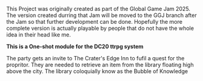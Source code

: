 This Project was originally created as part of the Global Game Jam 2025. 
The version created durring that Jam will be moved to the GGJ branch after the Jam so that further development can be done.
Hopefully the more complete version is actually playable by people that do not have the whole idea in their head like me.

**This is a One-shot module for the DC20 ttrpg system**

The party gets an invite to The Crater's Edge Inn to fufil a quest for the propritor. They are needed to retrieve an item from the library floating high above the city.
The library coloquially know as the Bubble of Knowledge
